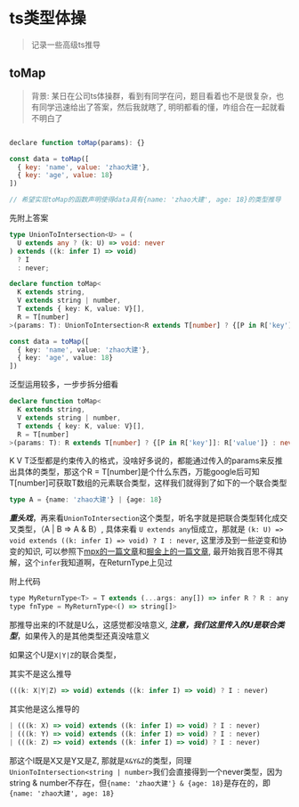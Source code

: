 # ts类型体操

> 记录一些高级ts推导

## toMap

> 背景: 某日在公司ts体操群，看到有同学在问，题目看着也不是很复杂，也有同学迅速给出了答案，然后我就瞎了, 明明都看的懂，咋组合在一起就看不明白了

```js

declare function toMap(params): {}

const data = toMap([
  { key: 'name', value: 'zhao大建'}, 
  { key: 'age', value: 18}
])

// 希望实现toMap的函数声明使得data具有{name: 'zhao大建', age: 18}的类型推导

```

先附上答案

```ts
type UnionToIntersection<U> = (
  U extends any ? (k: U) => void: never
) extends ((k: infer I) => void) 
  ? I
  : never;

declare function toMap<
  K extends string,
  V extends string | number,
  T extends { key: K, value: V}[],
  R = T[number]
>(params: T): UnionToIntersection<R extends T[number] ? {[P in R['key']]: R['value']} : never>;

const data = toMap([
  { key: 'name', value: 'zhao大建'}, 
  { key: 'age', value: 18}
])
```

泛型运用较多，一步步拆分细看

```ts
declare function toMap<
  K extends string,
  V extends string | number,
  T extends { key: K, value: V}[],
  R = T[number]
>(params: T): R extends T[number] ? {[P in R['key']]: R['value']} : never;
```

K V T泛型都是约束传入的格式，没啥好多说的，都能通过传入的params来反推出具体的类型，那这个R = T[number]是个什么东西，万能google后可知T[number]可获取T数组的元素联合类型，这样我们就得到了如下的一个联合类型

```ts
type A = {name: 'zhao大建'} | {age: 18}
```

***重头戏***，再来看```UnionToIntersection```这个类型，听名字就是把联合类型转化成交叉类型，（A | B => A & B）, 具体来看
```U extends any```恒成立，那就是
```(k: U) => void extends ((k: infer I) => void) ? I : never```, 这里涉及到一些逆变和协变的知识,
可以参照下[mpx的一篇文章](https://mpxjs.cn/articles/ts-derivation.html#type-inference-in-conditional-types)和[掘金上的一篇文章](https://juejin.cn/post/6926812947050135565),
最开始我百思不得其解，这个```infer```我知道啊，在ReturnType上见过

附上代码

```js
type MyReturnType<T> = T extends (...args: any[]) => infer R ? R : any
type fnType = MyReturnType<() => string[]>
```

那推导出来的I不就是U么，这感觉都没啥意义, ***注意，我们这里传入的U是联合类型***，如果传入的是其他类型还真没啥意义

如果这个U是```X|Y|Z```的联合类型，

其实不是这么推导

```ts
(((k: X|Y|Z) => void) extends ((k: infer I) => void) ? I : never)
```

其实他是这么推导的

```ts
| (((k: X) => void) extends ((k: infer I) => void) ? I : never)
| (((k: Y) => void) extends ((k: infer I) => void) ? I : never)
| (((k: Z) => void) extends ((k: infer I) => void) ? I : never)
```

那这个I既是X又是Y又是Z, 那就是```X&Y&Z```的类型，同理```UnionToIntersection<string | number>```我们会直接得到一个never类型，因为string & number不存在，但```{name: 'zhao大建'} & {age: 18}```是存在的，即```{name: 'zhao大建', age: 18}```
